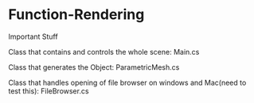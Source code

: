 # Function-Rendering

Important Stuff

Class that contains and controls the whole scene: Main.cs 

Class that generates the Object: ParametricMesh.cs

Class that handles opening of file browser on windows and Mac(need to test this): FileBrowser.cs
